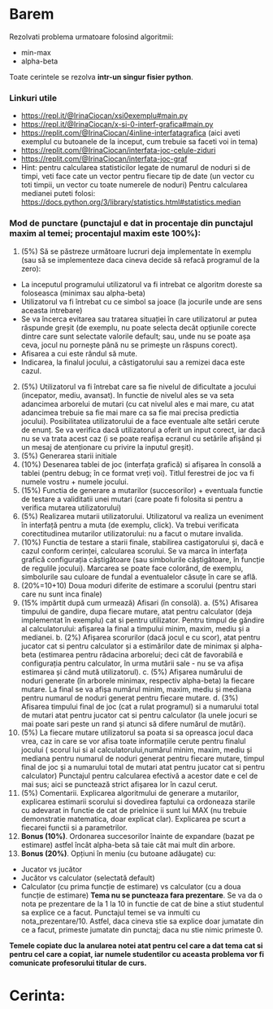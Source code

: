 # Barem

Rezolvati problema urmatoare folosind algoritmii:

* min-max
* alpha-beta

Toate cerintele se rezolva **intr-un singur fisier python**.

### Linkuri utile

* https://repl.it/@IrinaCiocan/xsi0exemplu#main.py
* https://repl.it/@IrinaCiocan/x-si-0-interf-grafica#main.py
* https://replit.com/@IrinaCiocan/4inline-interfatagrafica (aici aveti exemplul cu butoanele de la inceput, cum trebuie sa faceti voi in tema)
* https://replit.com/@IrinaCiocan/interfata-joc-celule-ziduri
* https://replit.com/@IrinaCiocan/interfata-joc-graf
* Hint: pentru calcularea statisticilor legate de numarul de noduri si de timpi, veti face cate un vector pentru fiecare tip de date (un vector cu toti timpii, un vector cu toate numerele de noduri) Pentru calcularea medianei puteti folosi: https://docs.python.org/3/library/statistics.html#statistics.median

### **Mod de punctare** (punctajul e dat in procentaje din punctajul maxim al temei; procentajul maxim este 100%):

1. (5%) Să se păstreze următoare lucruri deja implementate în exemplu (sau să se implementeze daca cineva decide să refacă programul de la zero):
  * La inceputul programului utilizatorul va fi intrebat ce algoritm doreste sa foloseasca (minimax sau alpha-beta)
  * Utilizatorul va fi întrebat cu ce simbol sa joace (la jocurile unde are sens aceasta intrebare)
  * Se va încerca evitarea sau tratarea situației în care utilizatorul ar putea răspunde greșit (de exemplu, nu poate selecta decât opțiunile corecte dintre care sunt selectate valorile default; sau, unde nu se poate așa ceva, jocul nu pornește până nu se primește un răspuns corect).
  * Afisarea a cui este rândul să mute.
  * Indicarea, la finalul jocului, a câstigatorului sau a remizei daca este cazul.
2. (5%) Utilizatorul va fi întrebat care sa fie nivelul de dificultate a jocului (incepator, mediu, avansat). In functie de nivelul ales se va seta adancimea arborelui de mutari (cu cat nivelul ales e mai mare, cu atat adancimea trebuie sa fie mai mare ca sa fie mai precisa predictia jocului). Posibilitatea utilizatorului de a face eventuale alte setări cerute de enunț. Se va verifica dacă utilizatorul a oferit un input corect, iar dacă nu se va trata acest caz (i se poate reafișa ecranul cu setările afișând și un mesaj de atenționare cu privire la inputul greșit).
3. (5%) Generarea starii initiale
4. (10%) Desenarea tablei de joc (interfața grafică) si afișarea în consolă a tablei (pentru debug; în ce format vreți voi). Titlul ferestrei de joc va fi numele vostru + numele jocului.
5. (15%) Functia de generare a mutarilor (succesorilor) + eventuala functie de testare a validitatii unei mutari (care poate fi folosita si pentru a verifica mutarea utilizatorului)
6. (5%) Realizarea mutarii utilizatorului. Utilizatorul va realiza un eveniment în interfață pentru a muta (de exemplu, click). Va trebui verificata corectitudinea mutarilor utilizatorului: nu a facut o mutare invalida.
7. (10%) Functia de testare a starii finale, stabilirea castigatorului și, dacă e cazul conform cerinței, calcularea scorului. Se va marca în interfața grafică configurația câștigătoare (sau simbolurile câștigătoare, în funcție de regulile jocului). Marcarea se poate face colorând, de exemplu, simbolurile sau culoare de fundal a eventualelor căsuțe în care se află.
8. (20%=10+10) Doua moduri diferite de estimare a scorului (pentru stari care nu sunt inca finale)
9. (15% impărtit după cum urmează) Afisari (în consolă).
  a. (5%) Afisarea timpului de gandire, dupa fiecare mutare, atat pentru calculator (deja implementat în exemplu) cat si pentru utilizator. Pentru timpul de găndire al calculatorului: afișarea la final a timpului minim, maxim, mediu și a medianei.
  b. (2%) Afișarea scorurilor (dacă jocul e cu scor), atat pentru jucator cat si pentru calculator și a estimărilor date de minimax și alpha-beta (estimarea pentru rădacina arborelui; deci cât de favorabilă e configurația pentru calculator, în urma mutării sale - nu se va afișa estimarea și când mută utilizatorul).
  c. (5%) Afișarea numărului de noduri generate (în arborele minimax, respectiv alpha-beta) la fiecare mutare. La final se va afișa numărul minim, maxim, mediu și mediana pentru numarul de noduri generat pentru fiecare mutare.
  d. (3%) Afisarea timpului final de joc (cat a rulat programul) si a numarului total de mutari atat pentru jucator cat si pentru calculator (la unele jocuri se mai poate sari peste un rand și atunci să difere numărul de mutări).
10. (5%) La fiecare mutare utilizatorul sa poata si sa opreasca jocul daca vrea, caz in care se vor afisa toate informațiile cerute pentru finalul jocului ( scorul lui si al calculatorului,numărul minim, maxim, mediu și mediana pentru numarul de noduri generat pentru fiecare mutare, timpul final de joc și a numarului total de mutari atat pentru jucator cat si pentru calculator) Punctajul pentru calcularea efectivă a acestor date e cel de mai sus; aici se punctează strict afișarea lor în cazul cerut.
11. (5%) Comentarii. Explicarea algoritmului de generare a mutarilor, explicarea estimarii scorului si dovedirea faptului ca ordoneaza starile cu adevarat in functie de cat de prielnice ii sunt lui MAX (nu trebuie demonstratie matematica, doar explicat clar). Explicarea pe scurt a fiecarei functii si a parametrilor.
12. **Bonus (10%)**. Ordonarea succesorilor înainte de expandare (bazat pe estimare) astfel încât alpha-beta să taie cât mai mult din arbore.
13. **Bonus (20%)**. Opțiuni în meniu (cu butoane adăugate) cu:
  * Jucator vs jucător
  * Jucător vs calculator (selectată default)
  * Calculator (cu prima funcție de estimare) vs calculator (cu a doua funcție de estimare)
**Tema nu se puncteaza fara prezentare**. Se va da o nota pe prezentare de la 1 la 10 in functie de cat de bine a stiut studentul sa explice ce a facut. Punctajul temei se va inmulti cu nota_prezentare/10. Astfel, daca cineva stie sa explice doar jumatate din ce a facut, primeste jumatate din punctaj; daca nu stie nimic primeste 0.

**Temele copiate duc la anularea notei atat pentru cel care a dat tema cat si pentru cel care a copiat, iar numele studentilor cu aceasta problema vor fi comunicate profesorului titular de curs.**

# Cerinta:


